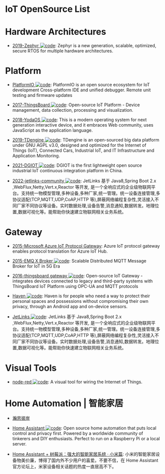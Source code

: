 # IoT OpenSource List

# Hardware Architectures

- [2019-Zephyr ![code](https://shorturl.at/dlxyK)](https://github.com/zephyrproject-rtos/zephyr): Zephyr is a new generation, scalable, optimized, secure RTOS for multiple hardware architectures.

# Platform

- [PlatformIO ![code](https://shorturl.at/dlxyK)](https://platformio.org/): PlatformIO is an open source ecosystem for IoT development Cross-platform IDE and unified debugger. Remote unit testing and firmware updates

- [2017-ThingsBoard ![code](https://shorturl.at/dlxyK)](https://github.com/thingsboard/thingsboard): Open-source IoT Platform - Device management, data collection, processing and visualization.

- [2018-YodaOS ![code](https://shorturl.at/dlxyK)](https://github.com/yodaos-project/yodaos): This is a modern operating system for next generation interactive device, and it embraces Web community, uses JavaScript as the application language.

- [2019-TDengine ![code](https://shorturl.at/dlxyK)](https://github.com/taosdata/TDengine): TDengine is an open-sourced big data platform under GNU AGPL v3.0, designed and optimized for the Internet of Things (IoT), Connected Cars, Industrial IoT, and IT Infrastructure and Application Monitoring.

- [2021-DGIOT ![code](https://shorturl.at/dlxyK)](https://github.com/dgiot/dgiot): DGIOT is the first lightweight open source industrial IoT continuous integration platform in China.

- [2022-jetlinks-community ![code](https://shorturl.at/dlxyK)](https://github.com/jetlinks/jetlinks-community): JetLinks 基于 Java8,Spring Boot 2.x ,WebFlux,Netty,Vert.x,Reactor 等开发, 是一个全响应式的企业级物联网平台。支持统一物模型管理,多种设备,多种厂家,统一管理。统一设备连接管理,多协议适配(TCP,MQTT,UDP,CoAP,HTTP 等),屏蔽网络编程复杂性,灵活接入不同厂家不同协议等设备。实时数据处理,设备告警,消息通知,数据转发。地理位置,数据可视化等。能帮助你快速建立物联网相关业务系统。

# Gateway

- [2015-Microsoft Azure IoT Protocol Gateway](https://github.com/Azure/azure-iot-protocol-gateway): Azure IoT protocol gateway enables protocol translation for Azure IoT Hub.

- [2015-EMQ X Broker ![code](https://shorturl.at/dlxyK)](https://github.com/emqx/emqx): Scalable Distributed MQTT Message Broker for IoT in 5G Era

- [2016-thingsboard gateway ![code](https://shorturl.at/dlxyK)](https://github.com/thingsboard/thingsboard-gateway): Open-source IoT Gateway - integrates devices connected to legacy and third-party systems with ThingsBoard IoT Platform using OPC-UA and MQTT protocols

- [Haven ![code](https://shorturl.at/dlxyK)](https://github.com/guardianproject/haven): Haven is for people who need a way to protect their personal spaces and possessions without compromising their own privacy, through an Android app and on-device sensors.

- [JetLinks ![code](https://shorturl.at/dlxyK)](https://github.com/jetlinks/jetlinks-community): JetLinks 基于 Java8,Spring Boot 2.x ,WebFlux,Netty,Vert.x,Reactor 等开发, 是一个全响应式的企业级物联网平台。支持统一物模型管理,多种设备,多种厂家,统一管理。统一设备连接管理,多协议适配(TCP,MQTT,UDP,CoAP,HTTP 等),屏蔽网络编程复杂性,灵活接入不同厂家不同协议等设备。实时数据处理,设备告警,消息通知,数据转发。地理位置,数据可视化等。能帮助你快速建立物联网相关业务系统。

# Visual Tools

- [node-red ![code](https://shorturl.at/dlxyK)](https://github.com/node-red/node-red): A visual tool for wiring the Internet of Things.

# Home Automation | 智能家居

- [瀚思彼岸](https://bbs.hassbian.com/forum.php)

- [Home Assistant ![code](https://shorturl.at/dlxyK)](https://www.home-assistant.io/): Open source home automation that puts local control and privacy first. Powered by a worldwide community of tinkerers and DIY enthusiasts. Perfect to run on a Raspberry Pi or a local server.

- [Home Assistant + 树莓派：强大的智能家居系统 · 小米篇](https://sspai.com/post/40113): 小米的智能家居设备物美价廉，博得了国内外不少用户的喜爱。不要不信，在 Home Assistant 官方论坛上，米家设备相关话题的热度一直居高不下。
